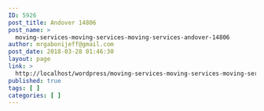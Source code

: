 ```yaml
---
ID: 5926
post_title: Andover 14806
post_name: >
  moving-services-moving-services-moving-services-andover-14806
author: mrgabonijeff@gmail.com
post_date: 2018-03-28 01:46:30
layout: page
link: >
  http://localhost/wordpress/moving-services-moving-services-moving-services-andover-14806/
published: true
tags: [ ]
categories: [ ]
---
```

